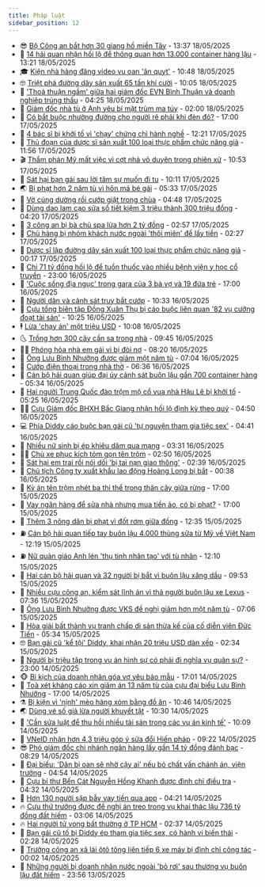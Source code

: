 ```yaml
---
title: Pháp luật
sidebar_position: 12
---
```


<!-- vnexpress-phap-luat:START -->
- 😎 [Bộ Công an bắt hơn 30 giang hồ miền Tây](https://vnexpress.net/bo-cong-an-bat-hon-30-giang-ho-mien-tay-4887502.html) - 13:37 18/05/2025
- 🥰 [14 hải quan nhận hối lộ để thông quan hơn 13.000 container hàng lậu](https://vnexpress.net/14-hai-quan-nhan-hoi-lo-de-thong-quan-hon-13-000-container-hang-lau-4887473.html) - 13:21 18/05/2025
- 🎓 [Kiện nhà hàng đăng video vu oan &#39;ăn quỵt&#39;](https://vnexpress.net/kien-nha-hang-dang-video-vu-oan-an-quyt-4887460.html) - 10:48 18/05/2025
- 🤓 [Triệt phá đường dây sản xuất 65 tấn khí cười](https://vnexpress.net/triet-pha-duong-day-san-xuat-65-tan-khi-cuoi-4887462.html) - 10:05 18/05/2025
- 🎊 [&#39;Thoả thuận ngầm&#39; giữa hai giám đốc EVN Bình Thuận và doanh nghiệp trúng thầu](https://vnexpress.net/thoa-thuan-ngam-giua-hai-giam-doc-evn-binh-thuan-va-doanh-nghiep-trung-thau-4887378.html) - 04:25 18/05/2025
- 🙉 [Giám đốc nhà tù ở Anh yêu bí mật trùm ma túy](https://vnexpress.net/giam-doc-nha-tu-o-anh-tra-gia-vi-yeu-trum-ma-tuy-4887333.html) - 02:00 18/05/2025
- 🤡 [Có bắt buộc nhường đường cho người rẽ phải khi đèn đỏ?](https://vnexpress.net/co-bat-buoc-nhuong-duong-cho-nguoi-re-phai-khi-den-do-4885543.html) - 17:00 17/05/2025
- 🗽 [4 bác sĩ bị khởi tố vì &#39;chạy&#39; chứng chỉ hành nghề](https://vnexpress.net/4-bac-si-bi-khoi-to-vi-chay-chung-chi-hanh-nghe-4887260.html) - 12:21 17/05/2025
- 🌋 [Thủ đoạn của dược sĩ sản xuất 100 loại thực phẩm chức năng giả](https://video.vnexpress.net/thu-doan-cua-duoc-si-san-xuat-100-loai-thuc-pham-chuc-nang-gia-4887029.html) - 11:56 17/05/2025
- 🎬 [Thẩm phán Mỹ mất việc vì cợt nhả vô duyên trong phiên xử](https://vnexpress.net/tham-phan-my-mat-viec-vi-cot-nha-vo-duyen-trong-phien-xu-4887211.html) - 10:53 17/05/2025
- 💯 [Sát hại bạn gái sau lời tâm sự muốn đi tu](https://vnexpress.net/sat-hai-ban-gai-sau-loi-tam-su-muon-di-tu-4887242.html) - 10:11 17/05/2025
- 🌏 [Bị phạt hơn 2 năm tù vì hôn má bé gái](https://vnexpress.net/bi-phat-hon-2-nam-tu-vi-hon-ma-be-gai-4887187.html) - 05:33 17/05/2025
- 🌊 [Vờ cúng dường rồi cướp giật trong chùa](https://vnexpress.net/vo-cung-duong-roi-cuop-giat-trong-chua-4887177.html) - 04:48 17/05/2025
- 💂 [Dùng dao lam cạo sửa sổ tiết kiệm 3 triệu thành 300 triệu đồng](https://vnexpress.net/dung-dao-lam-cao-sua-so-tiet-kiem-3-trieu-thanh-300-trieu-dong-4887147.html) - 04:20 17/05/2025
- 🎡 [3 công an bị bà chủ spa lừa hơn 2 tỷ đồng](https://vnexpress.net/3-cong-an-bi-ba-chu-spa-lua-hon-2-ty-dong-4887121.html) - 02:57 17/05/2025
- 🫶 [Chủ hàng bị nhóm khách nước ngoài &#39;thôi miên&#39; để lấy tiền](https://video.vnexpress.net/chu-hang-bi-nhom-khach-nuoc-ngoai-thoi-mien-de-lay-tien-4887105.html) - 02:27 17/05/2025
- 🐲 [Dược sĩ lập đường dây sản xuất 100 loại thực phẩm chức năng giả](https://vnexpress.net/duoc-si-lap-duong-day-san-xuat-100-loai-thuc-pham-chuc-nang-gia-4887068.html) - 00:17 17/05/2025
- 🚀 [Chi 71 tỷ đồng hối lộ để tuồn thuốc vào nhiều bệnh viện y học cổ truyền](https://vnexpress.net/chi-71-ty-dong-hoi-lo-de-tuon-thuoc-vao-nhieu-benh-vien-y-hoc-co-truyen-4886756.html) - 23:00 16/05/2025
- 🎊 [&#39;Cuộc sống địa ngục&#39; trong gara của 3 bà vợ và 19 đứa trẻ](https://vnexpress.net/cuoc-song-dia-nguc-trong-gara-cua-3-ba-vo-va-19-dua-tre-4886993.html) - 17:00 16/05/2025
- 🤗 [Người dân và cảnh sát truy bắt cướp](https://vnexpress.net/nguoi-dan-va-canh-sat-truy-bat-cuop-4886959.html) - 10:33 16/05/2025
- 🗽 [Cựu tổng biên tập Đồng Xuân Thụ bị cáo buộc liên quan &#39;82 vụ cưỡng đoạt tài sản&#39;](https://vnexpress.net/cuu-tong-bien-tap-dong-xuan-thu-bi-cao-buoc-lien-quan-82-vu-cuong-doat-tai-san-4886943.html) - 10:25 16/05/2025
- 🕴 [Lừa &#39;chạy án&#39; một triệu USD](https://vnexpress.net/lua-chay-an-mot-trieu-usd-4886945.html) - 10:08 16/05/2025
- 🌜 [Trồng hơn 300 cây cần sa trong nhà](https://vnexpress.net/trong-hon-300-cay-can-sa-trong-nha-4886836.html) - 09:45 16/05/2025
- 🧑‍🏫 [Phóng hỏa nhà em gái vì bị đòi nợ](https://vnexpress.net/phong-hoa-nha-em-gai-vi-bi-doi-no-4886884.html) - 08:20 16/05/2025
- 🦩 [Ông Lưu Bình Nhưỡng được giảm một năm tù](https://vnexpress.net/ong-luu-binh-nhuong-duoc-giam-mot-nam-tu-4886479.html) - 07:04 16/05/2025
- 💼 [Cướp điện thoại trong nhà thờ](https://vnexpress.net/cuop-dien-thoai-trong-nha-tho-4886833.html) - 06:36 16/05/2025
- 💫 [Cán bộ hải quan giúp đại úy cảnh sát buôn lậu gần 700 container hàng](https://vnexpress.net/can-bo-hai-quan-giup-dai-uy-canh-sat-buon-lau-gan-700-container-hang-4886819.html) - 05:34 16/05/2025
- 🦅 [Hai người Trung Quốc đào trộm mộ cổ vua nhà Hậu Lê bị khởi tố](https://vnexpress.net/hai-nguoi-trung-quoc-dao-trom-mo-co-vua-nha-hau-le-bi-khoi-to-4886820.html) - 05:25 16/05/2025
- 🧑‍💻 [Cựu Giám đốc BHXH Bắc Giang nhận hối lộ định kỳ theo quý](https://vnexpress.net/cuu-giam-doc-bhxh-bac-giang-nhan-hoi-lo-dinh-ky-theo-quy-4886743.html) - 04:50 16/05/2025
- 💻 [Phía Diddy cáo buộc bạn gái cũ &#39;tự nguyện tham gia tiệc sex&#39;](https://vnexpress.net/phia-diddy-cao-buoc-ban-gai-cu-tu-nguyen-tham-gia-tiec-sex-4886789.html) - 04:41 16/05/2025
- 🤠 [Nhiều nữ sinh bị ép khiêu dâm qua mạng](https://vnexpress.net/nhieu-nu-sinh-bi-ep-khieu-dam-qua-mang-4886718.html) - 03:31 16/05/2025
- 🧑‍🏫 [Chủ xe phục kích tóm gọn tên trộm](https://video.vnexpress.net/chu-xe-phuc-kich-tom-gon-ten-trom-4886580.html) - 02:50 16/05/2025
- 🌈 [Sát hại em trai rồi nói dối &#39;bị tai nạn giao thông&#39;](https://vnexpress.net/sat-hai-em-trai-roi-noi-doi-bi-tai-nan-giao-thong-4886641.html) - 02:39 16/05/2025
- 🌮 [Chủ tịch Công ty xuất khẩu lao động Hoàng Long bị bắt](https://vnexpress.net/chu-tich-cong-ty-xuat-khau-lao-dong-hoang-long-bi-bat-4886612.html) - 00:38 16/05/2025
- 🐲 [Kỳ án tên trộm nhét ba thi thể trong thân cây giữa rừng](https://vnexpress.net/ky-an-ten-trom-nhet-ba-thi-the-trong-than-cay-giua-rung-4886518.html) - 17:00 15/05/2025
- 🧰 [Vay ngân hàng để sửa nhà nhưng mua tiền ảo, có bị phạt?](https://vnexpress.net/vay-ngan-hang-de-sua-nha-nhung-mua-tien-ao-co-bi-phat-4884239.html) - 17:00 15/05/2025
- 💄 [Thêm 3 nông dân bị phạt vì đốt rơm giữa đồng](https://vnexpress.net/them-3-nong-dan-bi-phat-vi-dot-rom-giua-dong-4886511.html) - 12:35 15/05/2025
- ⛽️ [Cán bộ hải quan tiếp tay buôn lậu 4.000 thùng sữa từ Mỹ về Việt Nam](https://vnexpress.net/can-bo-hai-quan-tiep-tay-buon-lau-4-000-thung-sua-tu-my-ve-viet-nam-4886532.html) - 12:19 15/05/2025
- ⛽️ [Nữ quản giáo Anh lén &#39;thụ tinh nhân tạo&#39; với tù nhân](https://vnexpress.net/nu-quan-giao-len-mang-ong-tiem-de-thu-tinh-nhan-tao-voi-tu-nhan-4886535.html) - 12:10 15/05/2025
- 💂 [Hai cán bộ hải quan và 32 người bị bắt vì buôn lậu xăng dầu](https://vnexpress.net/hai-can-bo-hai-quan-va-32-nguoi-bi-bat-vi-buon-lau-xang-dau-4886474.html) - 09:53 15/05/2025
- 🤔 [Nhiều cựu công an, kiểm sát lĩnh án vì thả người buôn lậu xe Lexus](https://vnexpress.net/nhieu-cuu-cong-an-kiem-sat-linh-an-vi-tha-nguoi-buon-lau-xe-lexus-4886328.html) - 07:36 15/05/2025
- 🧐 [Ông Lưu Bình Nhưỡng được VKS đề nghị giảm hơn một năm tù](https://vnexpress.net/ong-luu-binh-nhuong-duoc-vks-de-nghi-giam-hon-mot-nam-tu-4886321.html) - 07:06 15/05/2025
- 🎃 [Hòa giải bất thành vụ tranh chấp di sản thừa kế của cố diễn viên Đức Tiến](https://vnexpress.net/hoa-giai-bat-thanh-vu-tranh-chap-di-san-thua-ke-cua-co-dien-vien-duc-tien-4886316.html) - 05:34 15/05/2025
- 🤓 [Bạn gái cũ &#39;kể tội&#39; Diddy, khai nhận 20 triệu USD dàn xếp](https://vnexpress.net/ban-gai-cu-ke-bi-diddy-cuong-hiep-tung-nhan-20-trieu-usd-dan-xep-4886189.html) - 02:34 15/05/2025
- 💃 [Người bị triệu tập trong vụ án hình sự có phải đi nghĩa vụ quân sự?](https://vnexpress.net/nguoi-bi-trieu-tap-trong-vu-an-hinh-su-co-phai-di-nghia-vu-quan-su-4885975.html) - 23:00 14/05/2025
- 🐵 [Bi kịch của doanh nhân góa vợ yêu bảo mẫu](https://vnexpress.net/ket-tham-cua-doanh-nhan-goa-vo-yeu-bao-mau-4886042.html) - 17:01 14/05/2025
- 🤖 [Toà xét kháng cáo xin giảm án 13 năm tù của cựu đại biểu Lưu Bình Nhưỡng](https://vnexpress.net/toa-xet-khang-cao-xin-giam-an-13-nam-tu-cua-cuu-dai-bieu-luu-binh-nhuong-4885901.html) - 17:00 14/05/2025
- ⚗️ [Bị kiện vì &#39;nịnh&#39; mèo hàng xóm bằng đồ ăn](https://vnexpress.net/bi-kien-vi-ninh-meo-hang-xom-bang-do-an-4885986.html) - 10:46 14/05/2025
- 🌏 [Dùng vé số giả lừa người khuyết tật](https://vnexpress.net/dung-ve-so-gia-lua-nguoi-khuyet-tat-4886023.html) - 10:30 14/05/2025
- 🦆 [&#39;Cần sửa luật để thu hồi nhiều tài sản trong các vụ án kinh tế&#39;](https://vnexpress.net/can-sua-luat-de-thu-hoi-nhieu-tai-san-trong-cac-vu-an-kinh-te-4885962.html) - 10:09 14/05/2025
- 🐎 [VNeID nhận hơn 4,3 triệu góp ý sửa đổi Hiến pháp](https://vnexpress.net/vneid-nhan-hon-4-3-trieu-gop-y-sua-doi-hien-phap-4885954.html) - 09:22 14/05/2025
- 😎 [Phó giám đốc chi nhánh ngân hàng lấy gần 14 tỷ đồng đánh bạc](https://vnexpress.net/pho-giam-doc-chi-nhanh-ngan-hang-lay-gan-14-ty-dong-danh-bac-4885920.html) - 08:29 14/05/2025
- 💪 [Đại biểu: &#39;Dân bị oan sẽ nhờ cậy ai&#39; nếu bỏ chất vấn chánh án, viện trưởng](https://vnexpress.net/dai-bieu-dan-bi-oan-se-nho-cay-ai-neu-bo-chat-van-chanh-an-vien-truong-4885742.html) - 04:54 14/05/2025
- 🤡 [Cựu bí thư Bến Cát Nguyễn Hồng Khanh được đình chỉ điều tra](https://vnexpress.net/cuu-bi-thu-ben-cat-nguyen-hong-khanh-duoc-dinh-chi-dieu-tra-4885819.html) - 04:32 14/05/2025
- 🌁 [Hơn 130 người sập bẫy vay tiền qua app](https://vnexpress.net/hon-130-nguoi-sap-bay-vay-tien-qua-app-4885801.html) - 04:21 14/05/2025
- 🔥 [Cựu thứ trưởng được đề nghị án treo trong vụ khai thác lậu 736 tỷ đồng đất hiếm](https://vnexpress.net/cuu-thu-truong-duoc-de-nghi-an-treo-trong-vu-khai-thac-lau-736-ty-dong-dat-hiem-4885689.html) - 03:06 14/05/2025
- 🔥 [Hai người tử vong bất thường ở TP HCM](https://vnexpress.net/hai-nguoi-tu-vong-bat-thuong-o-tp-hcm-4885692.html) - 02:37 14/05/2025
- 👺 [Bạn gái cũ tố bị Diddy ép tham gia tiệc sex, có hành vi biến thái](https://vnexpress.net/ban-gai-cu-to-bi-diddy-ep-tham-gia-tiec-sex-co-hanh-vi-bien-thai-4885695.html) - 02:28 14/05/2025
- 🎊 [Trưởng công an xã lái ôtô tông liên tiếp 6 xe máy bị đình chỉ công tác](https://vnexpress.net/truong-cong-an-xa-lai-oto-tong-lien-tiep-6-xe-may-bi-dinh-chi-cong-tac-4885584.html) - 00:02 14/05/2025
- 🎊 [Những người bị doanh nhân nước ngoài &#39;bỏ rơi&#39; sau thương vụ buôn lậu đất hiếm](https://vnexpress.net/nhung-nguoi-bi-doanh-nhan-nuoc-ngoai-bo-roi-sau-thuong-vu-buon-lau-dat-hiem-4885554.html) - 23:56 13/05/2025<!-- vnexpress-phap-luat:END -->
